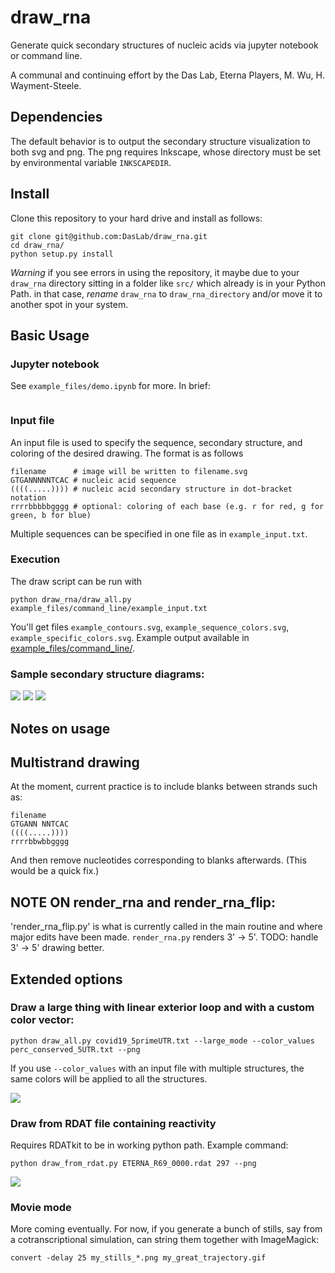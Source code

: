 # draw_rna

Generate quick secondary structures of nucleic acids via jupyter notebook or command line.

A communal and continuing effort by the Das Lab, Eterna Players, M. Wu, H. Wayment-Steele.

## Dependencies

The default behavior is to output the secondary structure visualization to both svg and png. The png requires Inkscape, whose directory must be set by environmental variable `INKSCAPEDIR`.

## Install

Clone this repository to your hard drive and install as follows:

```
git clone git@github.com:DasLab/draw_rna.git
cd draw_rna/
python setup.py install
```

*Warning* if you see errors in using the repository, it maybe due to your `draw_rna` directory sitting in a folder like `src/` which already is in your Python Path. in that case, *rename* `draw_rna` to `draw_rna_directory` and/or move it to another spot in your system.

## Basic Usage

### Jupyter notebook

See `example_files/demo.ipynb` for more. In brief:

```

```

### Input file

An input file is used to specify the sequence, secondary structure, and coloring of the desired drawing. The format is as follows

```
filename      # image will be written to filename.svg
GTGANNNNNTCAC # nucleic acid sequence
((((.....)))) # nucleic acid secondary structure in dot-bracket notation
rrrrbbbbbgggg # optional: coloring of each base (e.g. r for red, g for green, b for blue)
```

Multiple sequences can be specified in one file as in `example_input.txt`.

### Execution

The draw script can be run with

```
python draw_rna/draw_all.py example_files/command_line/example_input.txt
```

You'll get files `example_contours.svg`, `example_sequence_colors.svg`, `example_specific_colors.svg`. Example output available in [example_files/command_line/](example_files/command_line/).
  
### Sample secondary structure diagrams:

![](example_files/command_line/example_sequence_colors.png) ![](example_files/command_line/example_specific_colors.png) ![](example_files/command_line/example_contours.png)

## Notes on usage

## Multistrand drawing

At the moment, current practice is to include blanks between strands such as:
```
filename     
GTGANN NNTCAC
((((.....))))
rrrrbbwbbgggg
```
And then remove nucleotides corresponding to blanks afterwards. (This would be a quick fix.)

## NOTE ON render_rna and render_rna_flip:

'render_rna_flip.py' is what is currently called in the main routine and where major edits have been made. `render_rna.py` renders 3' -> 5'. TODO: handle 3' -> 5' drawing better.

## Extended options

### Draw a large thing with linear exterior loop and with a custom color vector:

`python draw_all.py covid19_5primeUTR.txt --large_mode --color_values perc_conserved_5UTR.txt --png`

If you use `--color_values` with an input file with multiple structures, the same colors will be applied to all the structures.

![](example_files/COVID_5UTR.png)

### Draw from RDAT file containing reactivity

Requires RDATkit to be in working python path. Example command:

`python draw_from_rdat.py ETERNA_R69_0000.rdat 297 --png`

![](example_files/ETERNA_R69_0000_297.png)

### Movie mode

More coming eventually. For now, if you generate a bunch of stills, say from a cotranscriptional simulation, can string them together with ImageMagick:

`convert -delay 25 my_stills_*.png my_great_trajectory.gif`
